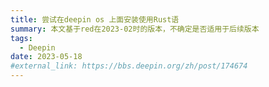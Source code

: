 ```yaml
---
title: 尝试在deepin os 上面安装使用Rust语
summary: 本文基于red在2023-02时的版本，不确定是否适用于后续版本
tags:
  - Deepin
date: 2023-05-18
#external_link: https://bbs.deepin.org/zh/post/174674
---
```

